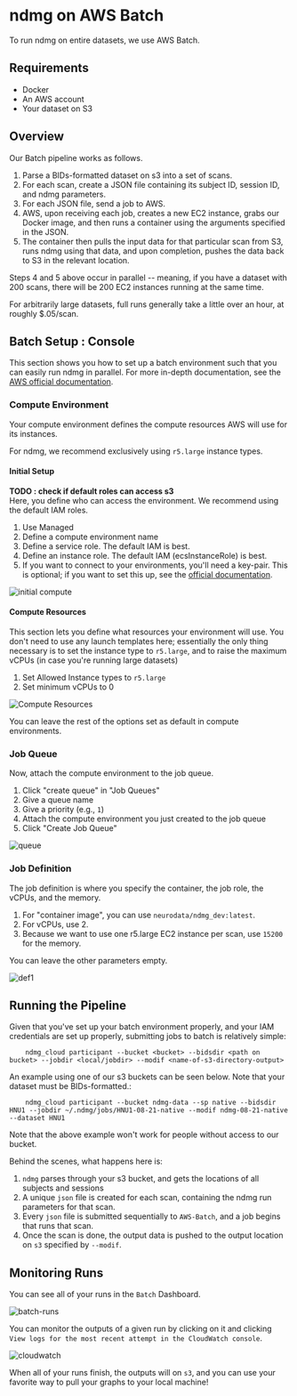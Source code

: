 # ndmg on AWS Batch

To run ndmg on entire datasets, we use AWS Batch. <br>

## Requirements

- Docker
- An AWS account
- Your dataset on S3

## Overview

Our Batch pipeline works as follows.

1. Parse a BIDs-formatted dataset on s3 into a set of scans.
2. For each scan, create a JSON file containing its subject ID, session ID, and ndmg parameters.
3. For each JSON file, send a job to AWS.
4. AWS, upon receiving each job, creates a new EC2 instance, grabs our Docker image, and then runs a container using the arguments specified in the JSON.
5. The container then pulls the input data for that particular scan from S3, runs ndmg using that data, and upon completion, pushes the data back to S3 in the relevant location.

Steps 4 and 5 above occur in parallel -- meaning, if you have a dataset with 200 scans, there will be 200 EC2 instances running at the same time.

For arbitrarily large datasets, full runs generally take a little over an hour, at roughly \$.05/scan.

## Batch Setup : Console

This section shows you how to set up a batch environment such that you can easily run ndmg in parallel. For more in-depth documentation, see the [AWS official documentation](https://docs.aws.amazon.com/batch/index.html).

### Compute Environment

Your compute environment defines the compute resources AWS will use for its instances.

For ndmg, we recommend exclusively using `r5.large` instance types.

#### Initial Setup

**TODO : check if default roles can access s3 <br>**
Here, you define who can access the environment. We recommend using the default IAM roles.

1. Use Managed
2. Define a compute environment name
3. Define a service role. The default IAM is best.
4. Define an instance role. The default IAM (ecsInstanceRole) is best.
5. If you want to connect to your environments, you'll need a key-pair. This is optional; if you want to set this up, see the [official documentation](https://docs.aws.amazon.com/batch/latest/userguide/get-set-up-for-aws-batch.html#create-a-key-pair).

![initial compute](https://i.imgur.com/vEmEpuf.png)

#### Compute Resources

This section lets you define what resources your environment will use. You don't need to use any launch templates here; essentially the only thing necessary is to set the instance type to `r5.large`, and to raise the maximum vCPUs (in case you're running large datasets)

1. Set Allowed Instance types to `r5.large`
2. Set minimum vCPUs to 0

![Compute Resources](https://i.imgur.com/QZh4IlG.png)

You can leave the rest of the options set as default in compute environments.

### Job Queue

Now, attach the compute environment to the job queue.

1. Click "create queue" in "Job Queues"
2. Give a queue name
3. Give a priority (e.g., `1`)
4. Attach the compute environment you just created to the job queue
5. Click "Create Job Queue"

![queue](https://i.imgur.com/wJk8Og0.png)

### Job Definition

The job definition is where you specify the container, the job role, the vCPUs, and the memory.

1. For "container image", you can use `neurodata/ndmg_dev:latest`.
2. For vCPUs, use 2.
3. Because we want to use one r5.large EC2 instance per scan, use `15200` for the memory.

You can leave the other parameters empty.

![def1](https://i.imgur.com/n1l2lPo.png)

## Running the Pipeline

Given that you've set up your batch environment properly, and your IAM credentials are set up properly, submitting jobs to batch is relatively simple:

        ndmg_cloud participant --bucket <bucket> --bidsdir <path on bucket> --jobdir <local/jobdir> --modif <name-of-s3-directory-output>

An example using one of our s3 buckets can be seen below. Note that your dataset must be BIDs-formatted.:

        ndmg_cloud participant --bucket ndmg-data --sp native --bidsdir HNU1 --jobdir ~/.ndmg/jobs/HNU1-08-21-native --modif ndmg-08-21-native --dataset HNU1

Note that the above example won't work for people without access to our bucket.

Behind the scenes, what happens here is:

1. `ndmg` parses through your s3 bucket, and gets the locations of all subjects and sessions
2. A unique `json` file is created for each scan, containing the ndmg run parameters for that scan.
3. Every `json` file is submitted sequentially to `AWS-Batch`, and a job begins that runs that scan.
4. Once the scan is done, the output data is pushed to the output location on `s3` specified by `--modif`.

## Monitoring Runs

You can see all of your runs in the `Batch` Dashboard.

![batch-runs](https://i.imgur.com/b9GbKdT.png)

You can monitor the outputs of a given run by clicking on it and clicking `View logs for the most recent attempt in the CloudWatch console`.

![cloudwatch](https://i.imgur.com/K4djTW1.png)

When all of your runs finish, the outputs will on `s3`, and you can use your favorite way to pull your graphs to your local machine!
